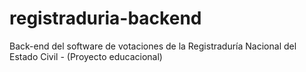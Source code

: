 # registraduria-backend
Back-end del software de votaciones de la Registraduría Nacional del Estado Civil - (Proyecto educacional)
